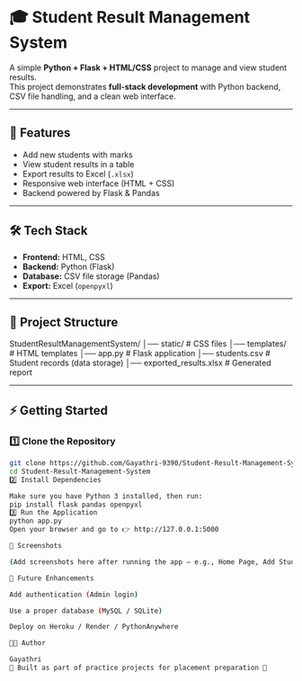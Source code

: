 # 🎓 Student Result Management System

A simple **Python + Flask + HTML/CSS** project to manage and view student results.  
This project demonstrates **full-stack development** with Python backend, CSV file handling, and a clean web interface.  

---

## 🚀 Features
- Add new students with marks  
- View student results in a table  
- Export results to Excel (`.xlsx`)  
- Responsive web interface (HTML + CSS)  
- Backend powered by Flask & Pandas  

---

## 🛠 Tech Stack
- **Frontend:** HTML, CSS  
- **Backend:** Python (Flask)  
- **Database:** CSV file storage (Pandas)  
- **Export:** Excel (`openpyxl`)  

---

## 📂 Project Structure
StudentResultManagementSystem/
│── static/ # CSS files
│── templates/ # HTML templates
│── app.py # Flask application
│── students.csv # Student records (data storage)
│── exported_results.xlsx # Generated report

---

## ⚡ Getting Started

### 1️⃣ Clone the Repository
```bash
git clone https://github.com/Gayathri-9390/Student-Result-Management-System.git
cd Student-Result-Management-System
2️⃣ Install Dependencies

Make sure you have Python 3 installed, then run:
pip install flask pandas openpyxl
3️⃣ Run the Application
python app.py
Open your browser and go to 👉 http://127.0.0.1:5000

📸 Screenshots

(Add screenshots here after running the app — e.g., Home Page, Add Student Form, Results Page)

📌 Future Enhancements

Add authentication (Admin login)

Use a proper database (MySQL / SQLite)

Deploy on Heroku / Render / PythonAnywhere

👩‍💻 Author

Gayathri
📌 Built as part of practice projects for placement preparation 🚀

